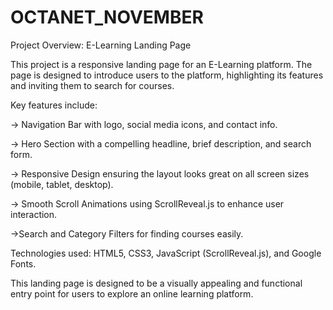 # OCTANET_NOVEMBER
Project Overview: E-Learning Landing Page

 This project is a responsive landing page for an E-Learning platform. The page is designed to introduce
 users to the platform, highlighting its features and inviting them to search for courses.

Key features include:

   -> Navigation Bar with logo, social media icons, and contact info.
   
   -> Hero Section with a compelling headline, brief description, and search form.
   
   -> Responsive Design ensuring the layout looks great on all screen sizes (mobile, tablet, desktop).
   
   -> Smooth Scroll Animations using ScrollReveal.js to enhance user interaction.
   
   ->Search and Category Filters for finding courses easily.
   
Technologies used: HTML5, CSS3, JavaScript (ScrollReveal.js), and Google Fonts.

This landing page is designed to be a visually appealing and functional entry point for users to explore an
online learning platform.



